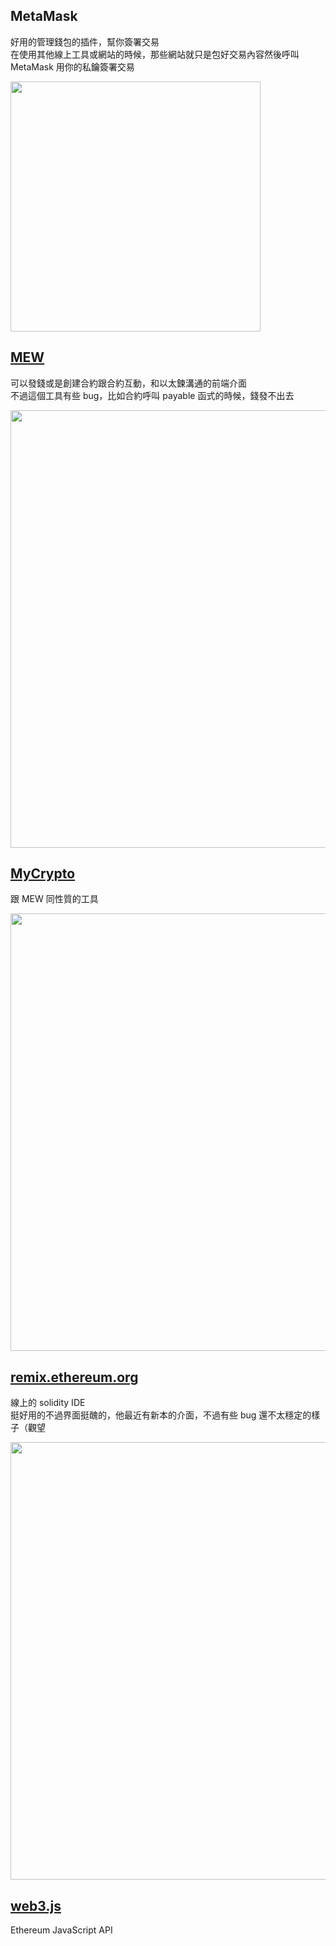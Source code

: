 ## MetaMask

好用的管理錢包的插件，幫你簽署交易  
在使用其他線上工具或網站的時候，那些網站就只是包好交易內容然後呼叫 MetaMask 用你的私鑰簽署交易

<img src="https://i.imgur.com/TVllT7G.png" width="400px">

## [MEW](https://www.myetherwallet.com/)

可以發錢或是創建合約跟合約互動，和以太鍊溝通的前端介面  
不過這個工具有些 bug，比如合約呼叫 payable 函式的時候，錢發不出去

<img src="https://i.imgur.com/ttRznOU.png" width="700px">

## [MyCrypto](https://mycrypto.com/)

跟 MEW 同性質的工具

<img src="https://i.imgur.com/fmVDu7c.png" width="700px">

## [remix.ethereum.org](https://remix.ethereum.org/)

線上的 solidity IDE  
挺好用的不過界面挺醜的，他最近有新本的介面，不過有些 bug 還不太穩定的樣子（觀望

<img src="https://i.imgur.com/q3uzat3.png" width="700px">

## [web3.js](https://web3js.readthedocs.io/en/1.0/)

Ethereum JavaScript API
